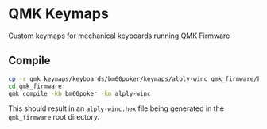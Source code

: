 # QMK Keymaps
Custom keymaps for mechanical keyboards running QMK Firmware

## Compile

```sh
cp -r qmk_keymaps/keyboards/bm60poker/keymaps/alply-winc qmk_firmware/keyboards/bm60poker/keymaps
cd qmk_firmware
qmk compile -kb bm60poker -km alply-winc
```

This should result in an `alply-winc.hex` file being generated
in the `qmk_firmware` root directory.
